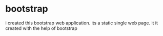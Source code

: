 # bootstrap
i created this bootstrap web application. its a static single web page.
it it created with the help of bootstrap
